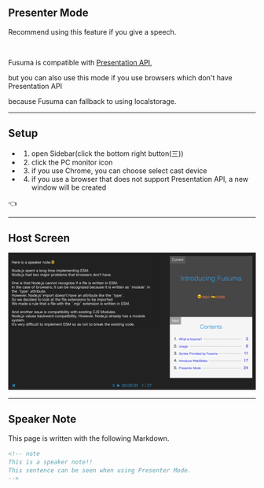 <!-- sectionTitle: Presenter Mode -->

## Presenter Mode

Recommend using this feature if you give a speech.

<br />

Fusuma is compatible with [Presentation API](https://developer.mozilla.org/en-US/docs/Web/API/Presentation_API),

but you can also use this mode if you use browsers which don't have Presentation API

because Fusuma can fallback to using localstorage.

---

## Setup

- 1. open Sidebar(click the bottom right button(三))
- 2. click the PC monitor icon
- 3. if you use Chrome, you can choose select cast device
- 4. if you use a browser that does not support Presentation API, a new window will be created

<span class="hand">👈</span>

---

## Host Screen

<img src="../../../media/presenter-host.png" class="presenter-host" />

---

<!-- note
This is a speaker note!!
This sentence can be seen when using Presenter Mode.
-->

## Speaker Note

This page is written with the following Markdown.

```md
<!-- note
This is a speaker note!!
This sentence can be seen when using Presenter Mode.
-->
```
